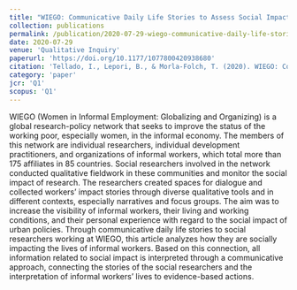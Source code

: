 ```yaml
---
title: "WIEGO: Communicative Daily Life Stories to Assess Social Impact in the Lives of Informal Workers"
collection: publications
permalink: /publication/2020-07-29-wiego-communicative-daily-life-stories
date: 2020-07-29
venue: 'Qualitative Inquiry'
paperurl: 'https://doi.org/10.1177/1077800420938680'
citation: 'Tellado, I., Lepori, B., & Morla-Folch, T. (2020). WIEGO: Communicative Daily Life Stories to Assess Social Impact in the Lives of Informal Workers.'
category: 'paper'
jcr: 'Q1'
scopus: 'Q1'
---
```


WIEGO (Women in Informal Employment: Globalizing and Organizing) is a global research-policy network that seeks to improve the status of the working poor, especially women, in the informal economy. The members of this network are individual researchers, individual development practitioners, and organizations of informal workers, which total more than 175 affiliates in 85 countries. Social researchers involved in the network conducted qualitative fieldwork in these communities and monitor the social impact of research. The researchers created spaces for dialogue and collected workers’ impact stories through diverse qualitative tools and in different contexts, especially narratives and focus groups. The aim was to increase the visibility of informal workers, their living and working conditions, and their personal experience with regard to the social impact of urban policies. Through communicative daily life stories to social researchers working at WIEGO, this article analyzes how they are socially impacting the lives of informal workers. Based on this connection, all information related to social impact is interpreted through a communicative approach, connecting the stories of the social researchers and the interpretation of informal workers’ lives to evidence-based actions.
